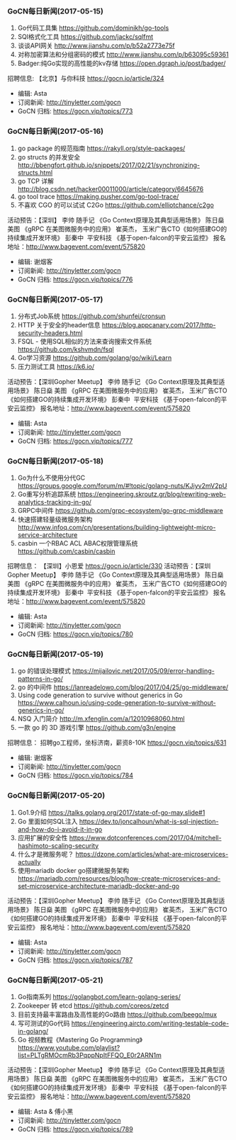 ### GoCN每日新闻(2017-05-15)

1. Go代码工具集 https://github.com/dominikh/go-tools
2. SQl格式化工具 https://github.com/jackc/sqlfmt
3. 谈谈API网关 http://www.jianshu.com/p/b52a2773e75f
4. 对称加密算法和分组密码的模式 http://www.jianshu.com/p/b63095c59361
5. Badger:纯Go实现的高性能的kv存储 https://open.dgraph.io/post/badger/

招聘信息:
【北京】与你科技 https://gocn.io/article/324

* 编辑: Asta
* 订阅新闻: http://tinyletter.com/gocn
* GoCN 归档: https://gocn.vip/topics/773

### GoCN每日新闻(2017-05-16)

1. go package 的规范指南 https://rakyll.org/style-packages/
2. go structs 的并发安全 http://bbengfort.github.io/snippets/2017/02/21/synchronizing-structs.html
3. go TCP 详解 http://blog.csdn.net/hacker00011000/article/category/6645676
4. go tool trace https://making.pusher.com/go-tool-trace/
5. 不喜欢 CGO 的可以试试 C2Go https://github.com/elliotchance/c2go

活动预告：【深圳】
李帅 随手记 《Go Context原理及其典型适用场景》
陈日燊 美图 《gRPC 在美图微服务中的应用》
崔英杰， 玉米广告CTO《如何搭建GO的持续集成开发环境》
彭秦中  平安科技 《基于open-falcon的平安云监控》
报名地址：http://www.bagevent.com/event/575820

* 编辑: 谢烟客
* 订阅新闻: http://tinyletter.com/gocn
* GoCN 归档: https://gocn.vip/topics/776

### GoCN每日新闻(2017-05-17)

1. 分布式Job系统 https://github.com/shunfei/cronsun
2. HTTP 关于安全的header信息 https://blog.appcanary.com/2017/http-security-headers.html
3. FSQL - 使用SQL相似的方法来查询搜索文件系统 https://github.com/kshvmdn/fsql
4. Go学习资源 https://github.com/golang/go/wiki/Learn
5. 压力测试工具 https://k6.io/

活动预告：【深圳Gopher Meetup】
李帅 随手记 《Go Context原理及其典型适用场景》
陈日燊 美图 《gRPC 在美图微服务中的应用》
崔英杰， 玉米广告CTO《如何搭建GO的持续集成开发环境》
彭秦中  平安科技 《基于open-falcon的平安云监控》
报名地址：http://www.bagevent.com/event/575820

* 编辑: Asta
* 订阅新闻: http://tinyletter.com/gocn
* GoCN 归档: https://gocn.vip/topics/777

### GoCN每日新闻(2017-05-18)

1. Go为什么不使用分代GC https://groups.google.com/forum/m/#!topic/golang-nuts/KJiyv2mV2pU
2. Go重写分析追踪系统 https://engineering.skroutz.gr/blog/rewriting-web-analytics-tracking-in-go/
3. GRPC中间件 https://github.com/grpc-ecosystem/go-grpc-middleware
4. 快速搭建轻量级微服务架构 http://www.infoq.com/cn/presentations/building-lightweight-micro-service-architecture
5. casbin 一个RBAC ACL ABAC权限管理系统 https://github.com/casbin/casbin

招聘信息：
【深圳】小恩爱 https://gocn.io/article/330
活动预告：【深圳Gopher Meetup】
李帅 随手记 《Go Context原理及其典型适用场景》
陈日燊 美图 《gRPC 在美图微服务中的应用》
崔英杰， 玉米广告CTO《如何搭建GO的持续集成开发环境》
彭秦中  平安科技 《基于open-falcon的平安云监控》
报名地址：http://www.bagevent.com/event/575820

* 编辑: Asta
* 订阅新闻: http://tinyletter.com/gocn
* GoCN 归档: https://gocn.vip/topics/780

### GoCN每日新闻(2017-05-19)

1. go 的错误处理模式 https://mijailovic.net/2017/05/09/error-handling-patterns-in-go/
2. go 的中间件 https://lanreadelowo.com/blog/2017/04/25/go-middleware/
3. Using code generation to survive without generics in Go https://www.calhoun.io/using-code-generation-to-survive-without-generics-in-go/
4. NSQ 入门简介 http://m.xfenglin.com/a/12010968060.html
5. 一款 go 的 3D 游戏引擎 https://github.com/g3n/engine

招聘信息：
招聘go工程师，坐标济南，薪资8-10K https://gocn.vip/topics/631

* 编辑: 谢烟客
* 订阅新闻: http://tinyletter.com/gocn
* GoCN 归档: https://gocn.vip/topics/784

### GoCN每日新闻(2017-05-20)

1. Go1.9介绍 https://talks.golang.org/2017/state-of-go-may.slide#1
2. Go 里面如何SQL注入 https://dev.to/joncalhoun/what-is-sql-injection-and-how-do-i-avoid-it-in-go
3. 应用扩展的安全性 https://www.dotconferences.com/2017/04/mitchell-hashimoto-scaling-security
4. 什么才是微服务呢？ https://dzone.com/articles/what-are-microservices-actually
5. 使用mariadb docker go搭建微服务架构 https://mariadb.com/resources/blog/how-create-microservices-and-set-microservice-architecture-mariadb-docker-and-go

活动预告：【深圳Gopher Meetup】
李帅 随手记 《Go Context原理及其典型适用场景》
陈日燊 美图 《gRPC 在美图微服务中的应用》
崔英杰， 玉米广告CTO《如何搭建GO的持续集成开发环境》
彭秦中  平安科技 《基于open-falcon的平安云监控》
报名地址：http://www.bagevent.com/event/575820

* 编辑: Asta
* 订阅新闻: http://tinyletter.com/gocn
* GoCN 归档: https://gocn.vip/topics/787

### GoCN每日新闻(2017-05-21)

1. Go指南系列 https://golangbot.com/learn-golang-series/
2. Zookeeper 转 etcd https://github.com/coreos/zetcd
3. 目前支持最丰富路由及高性能的Go路由 https://github.com/beego/mux
4. 写可测试的Go代码 https://engineering.aircto.com/writing-testable-code-in-golang/
5. Go 视频教程《Mastering Go Programming》 https://www.youtube.com/playlist?list=PLTgRMOcmRb3PqppNpItFFQO_E0r2ARN1m

活动预告：【深圳Gopher Meetup】
李帅 随手记 《Go Context原理及其典型适用场景》
陈日燊 美图 《gRPC 在美图微服务中的应用》
崔英杰， 玉米广告CTO《如何搭建GO的持续集成开发环境》
彭秦中  平安科技 《基于open-falcon的平安云监控》
报名地址：http://www.bagevent.com/event/575820

* 编辑: Asta & 傅小黑
* 订阅新闻: http://tinyletter.com/gocn
* GoCN 归档: https://gocn.vip/topics/789
